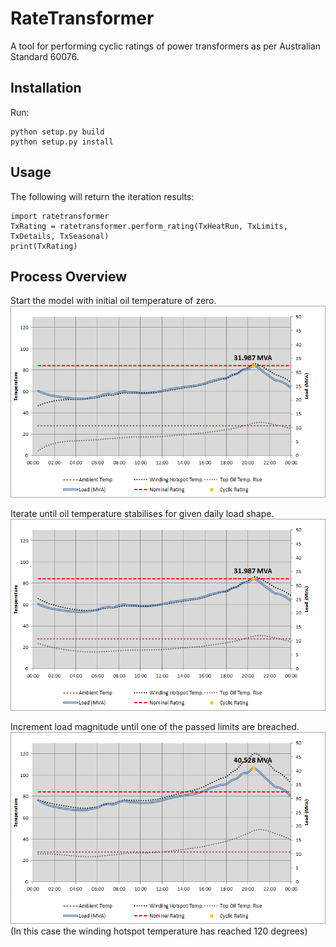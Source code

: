 RateTransformer
===============

A tool for performing cyclic ratings of power transformers as per Australian Standard 60076.

## Installation
Run:
```
python setup.py build
python setup.py install
```
## Usage
The following will return the iteration results:
```
import ratetransformer
TxRating = ratetransformer.perform_rating(TxHeatRun, TxLimits, TxDetails, TxSeasonal)
print(TxRating)
```
## Process Overview
Start the model with initial oil temperature of zero.
![Screenshot](/docs/curve_0.png?raw=true "Transformer Model")

Iterate until oil temperature stabilises for given daily load shape.
![Screenshot](/docs/curve_1.png?raw=true "Transformer Model")

Increment load magnitude until one of the passed limits are breached.
![Screenshot](/docs/curve_2.png?raw=true "Transformer Model")
(In this case the winding hotspot temperature has reached 120 degrees)
